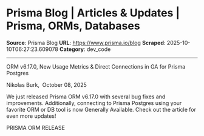 # Prisma Blog | Articles & Updates | Prisma, ORMs, Databases

**Source**: Prisma Blog
**URL**: https://www.prisma.io/blog
**Scraped**: 2025-10-10T06:27:23.609078
**Category**: dev_code

---

ORM v6.17.0, New Usage Metrics & Direct Connections in GA for Prisma Postgres

Nikolas Burk,  October 08, 2025

We just released Prisma ORM v6.17.0 with several bug fixes and improvements. Additionally, connecting to Prisma Postgres using your favorite ORM or DB tool is now Generally Available. Check out the article for even more updates!

PRISMA ORM
RELEASE
